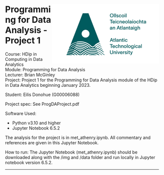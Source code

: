 <h1><img align="right" width="350" src="img/ATU-Logo-Full-RGB-Green.jpg"> Programming for Data Analysis - Project 1
</h1>
<p> 
Course: HDip in Computing in Data Analytics <br>
Module: Programming for Data Analysis <br>
Lecturer: Brian McGinley <br>
Project: Project 1 for the Programming for Data Analysis module of the HDip in Data Analytics beginning January 2023. 
    
Student: Eilis Donohue (G00006088)

Project spec:
See ProgDAProject.pdf

Software Used: 
 - Python v3.10 and higher
 - Jupyter Notebook 6.5.2   
 </p>


The analysis for the project is in met_athenry.ipynb. All commentary and references are given in this Jupyter Notebook. 

How to run:
The Jupyter Notebook (met_athenry.ipynb) should be downloaded along with the /img and /data folder and run locally in Jupyter notebook version 6.5.2.
 - - -